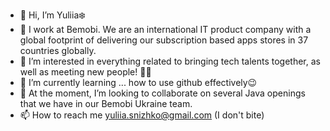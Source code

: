 - 👋 Hi, I’m Yuliia❄️
- 💼 I work at Bemobi. We are an international IT product company with a global footprint of delivering our subscription based apps stores in 37 countries globally. 
- 👀 I’m interested in everything related to bringing tech talents together, as well as meeting new people! 🙌🏻
- 🌱 I’m currently learning ... how to use github effectively😉
- 💞️ At the moment, I’m looking to collaborate on several Java openings that we have in our Bemobi Ukraine team. 
- 📫 How to reach me yuliia.snizhko@gmail.com (I don't bite)


<!---
Jjadenauer/Jjadenauer is a ✨ special ✨ repository because its `README.md` (this file) appears on your GitHub profile.
You can click the Preview link to take a look at your changes.
--->
